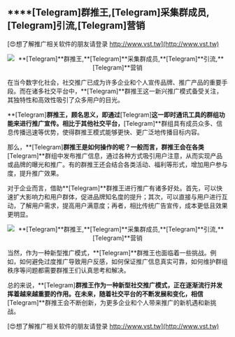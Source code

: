 ## ****[Telegram]**群推王,**[Telegram]**采集群成员,**[Telegram]**引流,**[Telegram]**营销**

[😍想了解推广相关软件的朋友请登录 http://www.vst.tw](http://www.vst.tw)

 <center><img src="https://vst.tw/MP4/tuiguang/png/7.png" alt="**[Telegram]**群推王,**[Telegram]**采集群成员,**[Telegram]**引流,**[Telegram]**营销"></center>

在当今数字化社会，社交推广已成为许多企业和个人宣传品牌、推广产品的重要手段。而在诸多社交平台中，**[Telegram]**群推王这一新兴推广模式备受关注，其独特性和高效性吸引了众多用户的目光。

**[Telegram]**群推王，顾名思义，即通过**[Telegram]**这一即时通讯工具的群组功能来进行推广宣传。相比于其他社交平台，**[Telegram]**群组具有成员众多、信息传播迅速等优势，使得群推王模式能够更快、更广泛地传播目标内容。

那么，**[Telegram]**群推王是如何操作的呢？一般而言，群推王会在各类**[Telegram]**群组中发布推广信息，通过各种方式吸引用户注意，从而实现产品或品牌的曝光和推广。有的群推王还会结合各类活动、福利等形式，增加用户参与度，提升推广效果。

对于企业而言，借助**[Telegram]**群推王进行推广有诸多好处。首先，可以快速扩大影响力和用户群体，促进品牌知名度的提升；其次，可以直接与用户进行互动，了解用户需求，提高用户满意度；再者，相比传统广告宣传，成本更低且效果更明显。

 <center><img src="https://vst.tw/MP4/tuiguang/png/5.png" alt="**[Telegram]**群推王,**[Telegram]**采集群成员,**[Telegram]**引流,**[Telegram]**营销"></center>

当然，作为一种新型推广模式，**[Telegram]**群推王也面临着一些挑战。例如，如何避免过度推广导致用户反感，如何保证推广信息真实可靠，如何维护群组秩序等问题都需要群推王们认真思考和解决。

总的来说，**[Telegram]**群推王作为一种新型社交推广模式，正在逐渐流行并发挥着越来越重要的作用。在未来，随着社交平台的不断发展和变化，相信**[Telegram]**群推王会不断创新，为更多企业和个人带来推广的新机遇和新挑战。

[😍想了解推广相关软件的朋友请登录 http://www.vst.tw](http://www.vst.tw)



